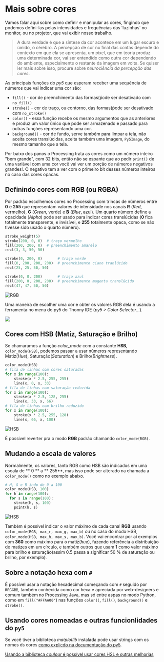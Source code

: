 # Mais sobre cores

Vamos falar aqui sobre como definir e manipular as cores, fingindo que podemos defini-las pelas intensidades e frequências das 'luzinhas' no monitor, ou no projetor, que vai exibir nosso trabalho.

>A dura verdade é que a síntese da cor acontece em um lugar escuro e úmido, o cérebro. A percepção de cor no final das contas depende do contexto em que ela se apresenta, um pixel, que em teoria produz uma determinada cor, vai ser entendido como outra cor dependendo do ambiente, especialmente o restante da imagem em volta. Se quiser ler mais sobre isso, procure sobre *neurociência da percepção das cores*.

As principais funções do *py5* que esperam receber uma sequência de números que vai indicar uma cor são:
- `fill()` - cor de preenchimento das formas(ṕode ser desativado com `no_fill()`
- `stroke()` - cor de traço, ou contorno, das formas(ṕode ser desativado com `no_stroke()`
- `color()` - essa função recebe os mesmo argumentos que as anteriores e produz um valor único que pode ser armazenado e passado para outras funções representando uma cor.
- `background()` - cor de fundo, serve também para limpar a tela, não aceita cores translúcidas, aceita também uma imagem, `Py5Image`, do mesmo tamanho que a tela.

Por baixo dos panos o Processing trata as cores como um número inteiro "bem grande", com 32 bits, então não se espante que ao pedir `print()` de uma variável com uma cor você vai ver um porção de números negativos grandes!. O negativo tem a ver com o primeiro bit desses números inteiros no caso das cores opacas.

## Definindo cores com RGB (ou RGBA)

Por padrão escolhemos cores no Processing com trincas de números entre **0** e **255** que representam valores de intensidade nos canais **R** (*Red*, vermelho), **G** (*Green*, verde) e **B** (*Blue*, azul). Um quarto número define a opacidade (*Alpha*) pode ser usado para indicar cores translúcidas (**0** fica totalmente transparente, e invisível, e **255** totalmente opaca, como se não tivesse sido usado o quarto número). 

<!-- editor-pyp5js -->
```python
stroke_weight(5)
stroke(200, 0, 0)  # traço vermelho
fill(200, 200, 0)  # preenchimento amarelo
rect(3, 3, 50, 50)

stroke(0, 200, 0)       # traço verde
fill(0, 200, 200, 200)  # preenchimento ciano tranlúcido
rect(25, 25, 50, 50)

stroke(0, 0, 200)       # traço azul
fill(200, 0, 200, 200)  # preenchimento magenta translúcido
rect(47, 47, 50, 50)
```
![RGB](assets/RGB.png)

Uma maneira de escolher uma cor e obter os valores RGB dela é usando a ferramenta no menu do py5 do Thonny IDE (*py5 > Color Selector...*).

![](assets/color_selector.png)

## Cores com HSB (Matiz, Saturação e Brilho)

Se chamaramos a função *color_mode* com a constante **HSB**, `color_mode(HSB)`, podemos passar a usar números representando Matiz(*Hue*), Saturação(*Saturation*) e Brilho(*Brightness*).

<!-- editor-pyp5js -->
```python
color_mode(HSB)
# fila de linhas com cores saturadas
for x in range(100):
    stroke(x * 2.5, 255, 255)
    line(x, 0, x, 33)
# fila de linhas com saturação reduzida
for x in range(100):
    stroke(x * 2.5, 128, 255)
    line(x, 33, x, 66)
# fila de linhas com brilho reduzido
for x in range(100):
    stroke(x * 2.5, 255, 128)
    line(x, 66, x, 100)
```

![HSB](assets/HSB.png)

É possível reverter pra o modo **RGB** padrão chamando `color_mode(RGB)`.

## Mudando a escala de valores

Normalmente, os valores, tanto RGB como HSB são indicados em uma escala de ** 0 ** a ** 255**, mas isso pode ser alterado na chamada a `color_mode()` como no exemplo abaixo.

<!-- editor-pyp5js -->
```python
# H, S e B indo de 0 a 100
color_mode(HSB, 100)
for h in range(100):
  for s in range(100):
    stroke(h, s, 100)
    point(h, s)
```

![HSB](assets/HSB100.png)

Também é possível indicar o valor máximo de cada canal **RGB** usando `color_mode(RGB, max_r, max_g, max_b)` ou no caso do modo HSB, `color_mode(HSB, max_h, max_s, max_b)`. Você vai encontrar por aí exemplos com **360** como máximo para o matiz(*hue*), fazendo referência a distribuição de matizes em um círculo, e também outros que usam **1** como valor máximo para brilho e saturação(assim 0.5 passa a significar 50 % de saturação ou brilho, por exemplo).

## Sobre a notação hexa com `#`

É possível usar a notação hexadecimal começando com `#` seguido por `RRGGBB`, também conhecida como cor hexa e apreciada por web-designers e comum também no Processing Java, mas só entre aspas no modo Python, como em `fill("#FFAA00"`) nas funções `color()`, `fill()`,  `background()` e `stroke()`.

## Usando cores nomeadas e outras funcionlidades do `py5`

Se você tiver a biblioteca *matplotlib* instalada pode usar strings com os nomes ds cores [como explicdo na documentação do py5](https://py5coding.org/integrations/matplotlib.html#named-colors).

[Usando a biblioteca *coulour* é possível usar cores HSL e outras melhorias](https://py5coding.org/integrations/colors.html) 
